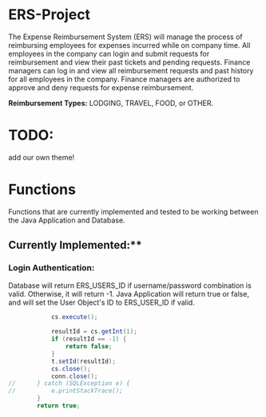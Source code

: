 # ERS-Project
The Expense Reimbursement System (ERS) will manage the process of reimbursing
employees for expenses incurred while on company time. All employees in the
company can login and submit requests for reimbursement and view their past tickets
and pending requests. Finance managers can log in and view all reimbursement
requests and past history for all employees in the company. Finance managers are
authorized to approve and deny requests for expense reimbursement.

**Reimbursement Types:**
LODGING, TRAVEL, FOOD, or OTHER.

# TODO:
add our own theme!



# Functions
Functions that are currently implemented and tested to be working between the Java Application and Database.

## Currently Implemented:**

### Login Authentication:
Database will return ERS_USERS_ID if username/password combination is valid. Otherwise, it will return -1. Java Application will return true or false, and will set the User Object's ID to ERS_USER_ID if valid.

```java
            cs.execute();
			
			resultId = cs.getInt(1);
			if (resultId == -1) {
				return false;
			}
			t.setId(resultId);
			cs.close();
			conn.close();
//		} catch (SQLException e) {
//			e.printStackTrace();
		}
		return true;
```